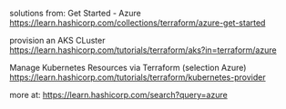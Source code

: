 solutions from:
Get Started - Azure
https://learn.hashicorp.com/collections/terraform/azure-get-started

provision an AKS CLuster
https://learn.hashicorp.com/tutorials/terraform/aks?in=terraform/azure


Manage Kubernetes Resources via Terraform (selection Azure)
https://learn.hashicorp.com/tutorials/terraform/kubernetes-provider


more at:
https://learn.hashicorp.com/search?query=azure
